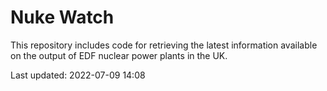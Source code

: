 # Nuke Watch

This repository includes code for retrieving the latest information available on the output of EDF nuclear power plants in the UK.

Last updated: 2022-07-09 14:08